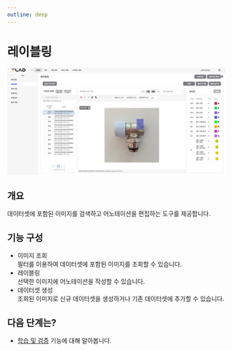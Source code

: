 ```yaml
---
outline: deep
---
```


# 레이블링

![레이블링](/public/ko/labeling/intro-labeling.png)


## 개요
데이터셋에 포함된 이미지를 검색하고 어노테이션을 편집하는 도구를 제공합니다.


## 기능 구성

- 이미지 조회  
  필터를 이용하여 데이터셋에 포함된 이미지를 조회할 수 있습니다.
- 레이블링  
  선택한 이미지에 어노테이션을 작성할 수 있습니다.
- 데이터셋 생성  
  조회된 이미지로 신규 데이터셋을 생성하거나 기존 데이터셋에 추가할 수 있습니다.


## 다음 단계는?
- [학습 및 검증](./intro-training-validation) 기능에 대해 알아봅니다.
